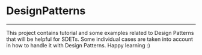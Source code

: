 # DesignPatterns

****
This project contains tutorial and some examples related to Design Patterns that will be helpful for SDETs.
Some individual cases are taken into account in how to handle it with Design Patterns.
Happy learning :) 